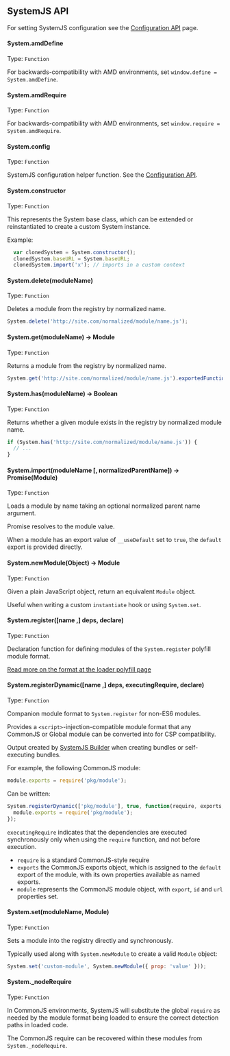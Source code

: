 ## SystemJS API

For setting SystemJS configuration see the [Configuration API](config-api.md) page.

#### System.amdDefine
Type: `Function`

For backwards-compatibility with AMD environments, set `window.define = System.amdDefine`.

#### System.amdRequire
Type: `Function`

For backwards-compatibility with AMD environments, set `window.require = System.amdRequire`.

#### System.config
Type: `Function`

SystemJS configuration helper function. See the [Configuration API](config-api.md).

#### System.constructor
Type: `Function`

This represents the System base class, which can be extended or reinstantiated to create a custom System instance.

Example:

```javascript
  var clonedSystem = System.constructor();
  clonedSystem.baseURL = System.baseURL;
  clonedSystem.import('x'); // imports in a custom context
```

#### System.delete(moduleName)
Type: `Function`

Deletes a module from the registry by normalized name.

```javascript
System.delete('http://site.com/normalized/module/name.js');
```

#### System.get(moduleName) -> Module
Type: `Function`

Returns a module from the registry by normalized name.

```javascript
System.get('http://site.com/normalized/module/name.js').exportedFunction();
```

#### System.has(moduleName) -> Boolean
Type: `Function`

Returns whether a given module exists in the registry by normalized module name.

```javascript
if (System.has('http://site.com/normalized/module/name.js')) {
  // ...
}
```

#### System.import(moduleName [, normalizedParentName]) -> Promise(Module)
Type: `Function`

Loads a module by name taking an optional normalized parent name argument.

Promise resolves to the module value.

When a module has an export value of `__useDefault` set to `true`, the `default` export is provided directly.

#### System.newModule(Object) -> Module
Type: `Function`

Given a plain JavaScript object, return an equivalent `Module` object.

Useful when writing a custom `instantiate` hook or using `System.set`.

#### System.register([name ,] deps, declare)
Type: `Function`

Declaration function for defining modules of the `System.register` polyfill module format.

[Read more on the format at the loader polyfill page](https://github.com/ModuleLoader/es6-module-loader/blob/v0.17.0/docs/system-register.md)

#### System.registerDynamic([name ,] deps, executingRequire, declare)
Type: `Function`

Companion module format to `System.register` for non-ES6 modules.

Provides a `<script>`-injection-compatible module format that any CommonJS or Global module can be converted into for CSP compatibility.

Output created by [SystemJS Builder](https://github.com/systemjs/builder) when creating bundles or self-executing bundles.

For example, the following CommonJS module:

```javascript
module.exports = require('pkg/module');
```

Can be written:

```javascript
System.registerDynamic(['pkg/module'], true, function(require, exports, module) {
  module.exports = require('pkg/module');
});
```

`executingRequire` indicates that the dependencies are executed synchronously only when using the `require` function, and not before execution.

* `require` is a standard CommonJS-style require
* `exports` the CommonJS exports object, which is assigned to the `default` export of the module, with its own properties available as named exports.
* `module` represents the CommonJS module object, with `export`, `id` and `url` properties set.

#### System.set(moduleName, Module)
Type: `Function`

Sets a module into the registry directly and synchronously.

Typically used along with `System.newModule` to create a valid `Module` object:

```javascript
System.set('custom-module', System.newModule({ prop: 'value' }));
```

#### System._nodeRequire
Type: `Function`

In CommonJS environments, SystemJS will substitute the global `require` as needed by the module format being loaded to ensure
the correct detection paths in loaded code.

The CommonJS require can be recovered within these modules from `System._nodeRequire`.

